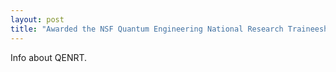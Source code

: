```yaml
---
layout: post
title: "Awarded the NSF Quantum Engineering National Research Traineeship (QENRT) fellowship."
---
```


Info about QENRT.
